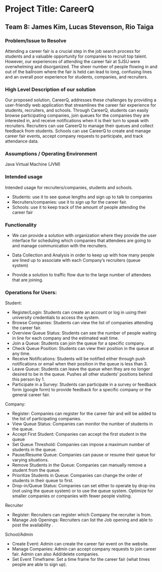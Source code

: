 # Project Title: CareerQ

## Team 8: James Kim, Lucas Stevenson, Rio Taiga

### Problem/Issue to Resolve

Attending a career fair is a crucial step in the job search process for students and a valuable opportunity for companies to recruit top talent. However, our experiences of attending the career fair at SJSU were overwhelming and disorganized. The sheer number of people flowing in and out of the ballroom where the fair is held can lead to long, confusing lines and an overall poor experience for students, companies, and recruiters.

### High Level Description of our solution

Our proposed solution, CareerQ, addresses these challenges by providing a user-friendly web application that streamlines the career fair experience for students, recruiters, and schools. Through CareerQ, students can easily browse participating companies, join queues for the companies they are interested in, and receive notifications when it is their turn to speak with recruiters. Recruiters can use CareerQ to manage their queues and collect feedback from students. Schools can use CareerQ to create and manage career fair events, accept company requests to participate, and track attendance data.

### Assumptions / Operating Environment

Java Virtual Machine (JVM)

### Intended usage

Intended usage for recruiters/companies, students and schools.
- Students: use it to see queue lengths and sign up to talk to companies
- Recruiters/companies: use it to sign up for the career fair.
- Schools: use it to keep track of the amount of people attending the career fair

### Functionality

* We can provide a solution with organization where they provide the user interface for scheduling which companies that attendees are going to and manage communication with the recruiters. 

* Data Collection and Analysis in order to keep up with how many people are lined up to associate with each Company’s recruiters (queue system)

* Provide a solution to traffic flow due to the large number of attendees that are joining. 

### Operations for Users:

Student:
- Register/Login: Students can create an account or log in using their university credentials to access the system.
- Browse Companies: Students can view the list of companies attending the career fair.
- Overview Queue Status: Students can see the number of people waiting in line for each company and the estimated wait time.
- Join a Queue: Students can join the queue for a specific company.
- Check Queue Position: Students can view their position in the queue at any time.
- Receive Notifications: Students will be notified either through push notifications or email when their position in the queue is less than 3.
- Leave Queue: Students can leave the queue when they are no longer desired to be in the queue. Pushes all other students’ positions behind this person by 1.
- Participate in a Survey: Students can participate in a survey or feedback form (google form) to provide feedback for a specific company or the general career fair.

Company:
- Register: Companies can register for the career fair and will be added to the list of participating companies. 
- View Queue Status: Companies can monitor the number of students in the queue.
- Accept First Student: Companies can accept the first student in the queue
- Set Queue Threshold: Companies can impose a maximum number of students in the queue. 
- Pause/Resume Queue: Companies can pause or resume their queue for varying situations. 
- Remove Students in the Queue: Companies can manually remove a student from the queue.
- Prioritize Students in Queue: Companies can change the order of students in their queue to first.
- Drop-in/Queue Status: Companies can set either to operate by drop-ins (not using the queue system) or to use the queue system. Optimize for smaller companies or companies with fewer people visiting.    

Recruiter
- Register: Recruiters can register which Company the recruiter is from. 
- Manage Job Openings: Recruiters can list the Job opening and able to post the availability .

School/Admin
- Create Event: Admin can create the career fair event on the website.
- Manage Companies: Admin can accept company requests to join career fair. Admin can also Add/delete companies.
- Set Event Timeframe: Set a time frame for the career fair (what times people are able to sign up).

